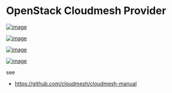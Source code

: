 # OpenStack Cloudmesh Provider

[![image](https://img.shields.io/travis/TankerHQ/cloudmesh-openstack.svg?branch=main)](https://travis-ci.org/TankerHQ/cloudmesn-openstack)

[![image](https://img.shields.io/pypi/pyversions/cloudmesh-openstack.svg)](https://pypi.org/project/cloudmesh-openstack)

[![image](https://img.shields.io/pypi/v/cloudmesh-openstack.svg)](https://pypi.org/project/cloudmesh-openstack/)

[![image](https://img.shields.io/github/license/TankerHQ/python-cloudmesh-openstack.svg)](https://github.com/TankerHQ/python-cloudmesh-openstack/blob/main/LICENSE)

see 

* https://github.com/cloudmesh/cloudmesh-manual
